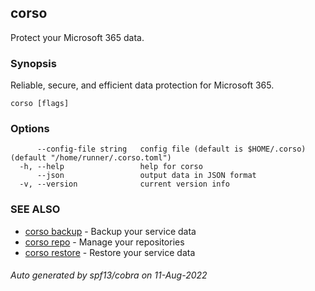 ## corso

Protect your Microsoft 365 data.

### Synopsis

Reliable, secure, and efficient data protection for Microsoft 365.

```
corso [flags]
```

### Options

```
      --config-file string   config file (default is $HOME/.corso) (default "/home/runner/.corso.toml")
  -h, --help                 help for corso
      --json                 output data in JSON format
  -v, --version              current version info
```

### SEE ALSO

* [corso backup](corso_backup.md)	 - Backup your service data
* [corso repo](corso_repo.md)	 - Manage your repositories
* [corso restore](corso_restore.md)	 - Restore your service data

###### Auto generated by spf13/cobra on 11-Aug-2022
